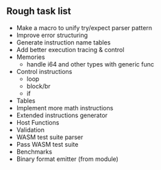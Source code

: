 ## Rough task list

* Make a macro to unify try/expect parser pattern
* Improve error structuring
* Generate instruction name tables
* Add better execution tracing & control
* Memories 
  * handle i64 and other types with generic func
* Control instructions
  * loop
  * block/br
  * if
* Tables
* Implement more math instructions
* Extended instructions generator
* Host Functions
* Validation
* WASM test suite parser
* Pass WASM test suite
* Benchmarks
* Binary format emitter (from module)
